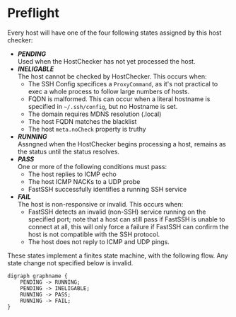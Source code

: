 # Preflight

Every host will have one of the four following states assigned by this host
checker:

- ***PENDING*** </br>
    Used when the HostChecker has not yet processed the host.
- ***INELIGABLE*** </br>
    The host cannot be checked by HostChecker. This occurs when:</br>
    - The SSH Config specifices a `ProxyCommand`, as it's not practical to
          exec a whole process to follow large numbers of hosts.</br>
    - FQDN is malformed. This can occur when a literal hostname is   specified in `~/.ssh/config`, but no Hostname is set.</br>
    - The domain requires MDNS resolution (.local)
    - The host FQDN matches the blacklist
    - The host `meta.noCheck` property is truthy
- ***RUNNING*** <br/>
    Assngned when the HostChecker begins processing a host, remains as the
    status until the status resolves.
- ***PASS*** <br/>
    One or more of the following conditions must pass:
    - The host replies to ICMP echo
    - The host ICMP NACKs to a UDP probe
    - FastSSH successfully identifies a running SSH service
- ***FAIL*** <br/>
    The host is non-responsive or invalid. This occurs when:  
    - FastSSH detects an invalid (non-SSH) service running on the specified
        port; note that a host can still pass if FastSSH is unable to connect
        at all, this will only force a failure if FastSSH can confirm the
        host is not compatible with the SSH protocol. 
    - The host does not reply to ICMP and UDP pings.

These states implement a finites state machine, with the following flow. Any
state change not specified below is invalid.

```graphvis
digraph graphname {
    PENDING -> RUNNING;
    PENDING -> INELIGABLE;
    RUNNING -> PASS;
    RUNNING -> FAIL;
}
```